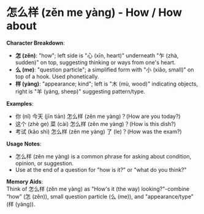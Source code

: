 # **怎么样 (zěn me yàng) - How / How about**

**Character Breakdown**:  
- **怎 (zěn)**: "how"; left side is "心 (xīn, heart)" underneath "乍 (zhà, sudden)" on top, suggesting thinking or ways from one's heart.  
- **么 (me)**: "question particle"; a simplified form with "小 (xiǎo, small)" on top of a hook. Used phonetically.  
- **样 (yàng)**: "appearance; kind"; left is "木 (mù, wood)" indicating objects, right is "羊 (yáng, sheep)" suggesting pattern/type.

**Examples**:  
- 你 (nǐ) 今天 (jīn tiān) 怎么样 (zěn me yàng)？(How are you today?)  
- 这个 (zhè ge) 菜 (cài) 怎么样 (zěn me yàng)？(How is this dish?)  
- 考试 (kǎo shì) 怎么样 (zěn me yàng) 了 (le)？(How was the exam?)

**Usage Notes**:  
- 怎么样 (zěn me yàng) is a common phrase for asking about condition, opinion, or suggestion.  
- Use at the end of a question for "how is it?" or "what do you think?"

**Memory Aids**:  
Think of 怎么样 (zěn me yàng) as "How's it (the way) looking?"-combine “how” (怎 (zěn)), small question particle (么 (me)), and "appearance/type" (样 (yàng)).